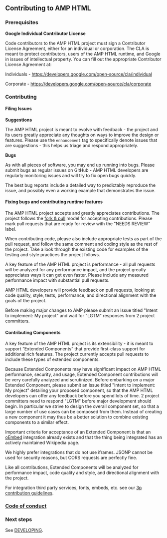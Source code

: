 <!---
Copyright 2015 The AMP HTML Authors. All Rights Reserved.

Licensed under the Apache License, Version 2.0 (the "License");
you may not use this file except in compliance with the License.
You may obtain a copy of the License at

      http://www.apache.org/licenses/LICENSE-2.0

Unless required by applicable law or agreed to in writing, software
distributed under the License is distributed on an "AS-IS" BASIS,
WITHOUT WARRANTIES OR CONDITIONS OF ANY KIND, either express or implied.
See the License for the specific language governing permissions and
limitations under the License.
-->

## Contributing to AMP HTML

### Prerequisites

**Google Individual Contributor License**

Code contributors to the AMP HTML project must sign a Contributor License Agreement, either for an individual or corporation. The CLA is meant to protect contributors, users of the AMP HTML runtime, and Google in issues of intellectual property. You can fill out the appropriate Contributor License Agreement at:

Individuals - https://developers.google.com/open-source/cla/individual

Corporate - https://developers.google.com/open-source/cla/corporate

### Contributing

#### Filing Issues

**Suggestions**

The AMP HTML project is meant to evolve with feedback - the project and its users greatly appreciate any thoughts on ways to improve the design or features. Please use the `enhancement` tag to specifically denote issues that are suggestions - this helps us triage and respond appropriately.

**Bugs**

As with all pieces of software, you may end up running into bugs. Please submit bugs as regular issues on GitHub - AMP HTML developers are regularly monitoring issues and will try to fix open bugs quickly.

The best bug reports include a detailed way to predictably reproduce the issue, and possibly even a working example that demonstrates the issue.

#### Fixing bugs and contributing runtime features

The AMP HTML project accepts and greatly appreciates contributions. The project follows the [fork & pull](https://help.github.com/articles/using-pull-requests/#fork--pull) model for accepting contributions. Please mark pull requests that are ready for review with the "NEEDS REVIEW" label.

When contributing code, please also include appropriate tests as part of the pull request, and follow the same comment and coding style as the rest of the project. Take a look through the existing code for examples of the testing and style practices the project follows.

A key feature of the AMP HTML project is performance - all pull requests will be analyzed for any performance impact, and the project greatly appreciates ways it can get even faster. Please include any measured performance impact with substantial pull requests.

AMP HTML developers will provide feedback on pull requests, looking at code quality, style, tests, performance, and directional alignment with the goals of the project.

Before making major changes to AMP please submit an Issue titled "Intent to implement: My project" and wait for "LGTM" responses from 2 project committers.

#### Contributing Components

A key feature of the AMP HTML project is its extensibility - it is meant to support “Extended Components” that provide first-class support for additional rich features. The project currently accepts pull requests to include these types of extended components.

Because Extended Components may have significant impact on AMP HTML performance, security, and usage, Extended Component contributions will be very carefully analyzed and scrutinized. Before embarking on a major Extended Component, please submit an Issue titled "Intent to implement: My project" detailing your proposed component, so that the AMP HTML developers can offer any feedback before you spend lots of time. 2 project committers need to respond "LGTM" before major development should begin. In particular we strive to design the overall component set, so that a large number of use cases can be composed from them. Instead of creating a new component it may thus be a better solution to combine existing components to a similar effect.

Important criteria for acceptance of an Extended Component is that an [oEmbed](http://oembed.com/) integration already exists and that the thing being integrated has an actively maintained Wikipedia page.

We highly prefer integrations that do not use iframes. JSONP cannot be used for security reasons, but CORS requests are perfectly fine.

Like all contributions, Extended Components will be analyzed for performance impact, code quality and style, and directional alignment with the project.

For integration third party services, fonts, embeds, etc. see our [3p contribution guidelines](https://github.com/ampproject/amphtml/tree/master/3p).

### [Code of conduct](CODE_OF_CONDUCT.md)

### Next steps

See [DEVELOPING](DEVELOPING.md).
